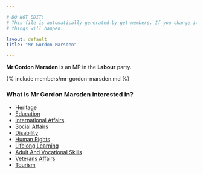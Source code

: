 ```yaml
---

# DO NOT EDIT!
# This file is automatically generated by get-members. If you change it, bad
# things will happen.

layout: default
title: "Mr Gordon Marsden"

---
```


**Mr Gordon Marsden** is an MP in the **Labour** party.

{% include members/mr-gordon-marsden.md %}

### What is Mr Gordon Marsden interested in?


* [Heritage](/interests/heritage.html)
* [Education](/interests/education.html)
* [International Affairs](/interests/international-affairs.html)
* [Social Affairs](/interests/social-affairs.html)
* [Disability](/interests/disability.html)
* [Human Rights](/interests/human-rights.html)
* [Lifelong Learning](/interests/lifelong-learning.html)
* [Adult And Vocational Skills](/interests/adult-and-vocational-skills.html)
* [Veterans Affairs](/interests/veterans-affairs.html)
* [Tourism](/interests/tourism.html)
